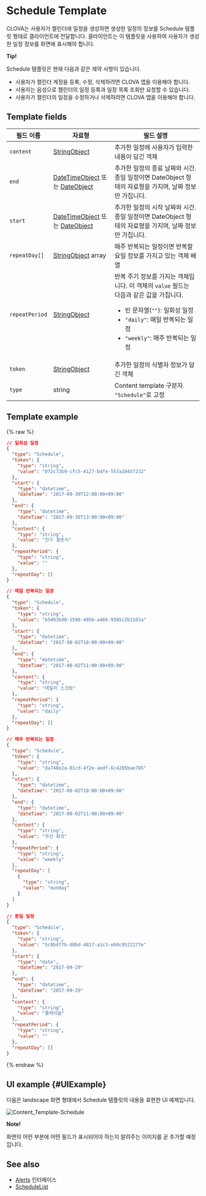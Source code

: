 # Schedule Template
CLOVA는 사용자가 캘린더에 일정을 생성하면 생성한 일정의 정보를 Schedule 템플릿 형태로 클라이언트에 전달합니다. 클라이언트는 이 템플릿을 사용하여 사용자가 생성한 일정 정보를 화면에 표시해야 합니다.

<div class="tip">
  <p><strong>Tip!</strong></p>
  <p>Schedule 템플릿은 현재 다음과 같은 제약 사항이 있습니다.</p>
  <ul>
    <li>사용자가 캘린더 계정을 등록, 수정, 삭제하려면 CLOVA 앱을 이용해야 합니다.</li>
    <li>사용자는 음성으로 캘린더의 일정 등록과 일정 목록 조회만 요청할 수 있습니다.</li>
    <li>사용자가 캘린더의 일정을 수정하거나 삭제하려면 CLOVA 앱을 이용해야 합니다.</li>
  </ul>
</div>

## Template fields

| 필드 이름       | 자료형    | 필드 설명                     |
|---------------|---------|-----------------------------|
| `content`       | [StringObject](/Develop/References/ContentTemplates/Shared_Objects.md#StringObject)     | 추가한 일정에 사용자가 입력한 내용이 담긴 객체 |
| `end`           | [DateTimeObject](/Develop/References/ContentTemplates/Shared_Objects.md#DateTimeObject) 또는 [DateObject](/Develop/References/ContentTemplates/Shared_Objects.md#DateObject)  | 추가한 일정의 종료 날짜와 시간. 종일 일정이면 DateObject 형태의 자료형을 가지며, 날짜 정보만 가집니다. |
| `start`         | [DateTimeObject](/Develop/References/ContentTemplates/Shared_Objects.md#DateTimeObject) 또는 [DateObject](/Develop/References/ContentTemplates/Shared_Objects.md#DateObject)  | 추가한 일정의 시작 날짜와 시간. 종일 일정이면 DateObject 형태의 자료형을 가지며, 날짜 정보만 가집니다. |
| `repeatDay[]`     | [StringObject](/Develop/References/ContentTemplates/Shared_Objects.md#StringObject) array | 매주 반복되는 일정이면 반복할 요일 정보를 가지고 있는 객체 배열 |
| `repeatPeriod`  | [StringObject](/Develop/References/ContentTemplates/Shared_Objects.md#StringObject)     | 반복 주기 정보를 가지는 객체입니다. 이 객체의 `value` 필드는 다음과 같은 값을 가집니다. <ul><li>빈 문자열(<code>""</code>): 일회성 일정 </li><li><code>"daily"</code>: 매일 반복되는 일정</li><li><code>"weekly"</code>: 매주 반복되는 일정</li></ul> |
| `token`         | [StringObject](/Develop/References/ContentTemplates/Shared_Objects.md#StringObject)     | 추가한 일정의 식별자 정보가 담긴 객체  |
| `type`          | string                                                                              | Content template 구분자. `"Schedule"`로 고정             |

## Template example

{% raw %}

```json
// 일회성 일정
{
  "type": "Schedule",
  "token": {
    "type": "string",
    "value": "072c72b9-cfc5-4127-b4fe-557a10457232"
  },
  "start": {
    "type": "datetime",
    "dateTime": "2017-09-30T12:00:00+09:00"
  },
  "end": {
    "type": "datetime",
    "dateTime": "2017-09-30T13:00:00+09:00"
  },
  "content": {
    "type": "string",
    "value": "친구 결혼식"
  },
  "repeatPeriod": {
    "type": "string",
    "value": ""
  },
  "repeatDay": []
}

// 매일 반복되는 일정
{
  "type": "Schedule",
  "token": {
    "type": "string",
    "value": "b5403bd0-1598-495b-a466-9385c2b1103a"
  },
  "start": {
    "type": "datetime",
    "dateTime": "2017-08-02T10:00:00+09:00"
  },
  "end": {
    "type": "datetime",
    "dateTime": "2017-08-02T11:00:00+09:00"
  },
  "content": {
    "type": "string",
    "value": "데일리 스크럼"
  },
  "repeatPeriod": {
    "type": "string",
    "value": "daily"
  },
  "repeatDay": []
}

// 매주 반복되는 일정
{
  "type": "Schedule",
  "token": {
    "type": "string",
    "value": "da740e2a-01cd-4f2e-aedf-6c4285bae785"
  },
  "start": {
    "type": "datetime",
    "dateTime": "2017-08-02T10:00:00+09:00"
  },
  "end": {
    "type": "datetime",
    "dateTime": "2017-08-02T11:00:00+09:00"
  },
  "content": {
    "type": "string",
    "value": "주간 회의"
  },
  "repeatPeriod": {
    "type": "string",
    "value": "weekly"
  },
  "repeatDay": [
    {
      "type": "string",
      "value": "monday"
    }
  ]
}

// 종일 일정
{
  "type": "Schedule",
  "token": {
    "type": "string",
    "value": "5c8b4f7b-d8bd-4817-a1c3-eb9c9522277e"
  },
  "start": {
    "type": "date",
    "dateTime": "2017-09-29"
  },
  "end": {
    "type": "datetime",
    "dateTime": "2017-09-29"
  },
  "content": {
    "type": "string",
    "value": "플레이숍"
  },
  "repeatPeriod": {
    "type": "string",
    "value": ""
  },
  "repeatDay": []
}
```

{% endraw %}

## UI example {#UIExample}

다음은 landscape 화면 형태에서 Schedule 템플릿의 내용을 표현한 UI 예제입니다.

![Content_Template-Schedule](/Develop/Assets/Images/Content_Template-Schedule.png)

<div class="note">
  <p><strong>Note!</strong></p>
  <p>화면의 어떤 부분에 어떤 필드가 표시되어야 하는지 알려주는 이미지를 곧 추가할 예정입니다.</p>
</div>

## See also
* [Alerts](/Develop/References/MessageInterfaces/Alerts.md) 인터페이스
* [ScheduleList](/Develop/References/ContentTemplates/ScheduleList.md)
